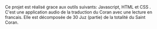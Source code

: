 Ce projet est réalisé grace aux outils suivants: Javascript, HTML et CSS . C'est une application
audio de la traduction du Coran avec une lecture en francais. Elle est décomposée de 30 Juz (partie)
de la totalité du Saint Coran.
